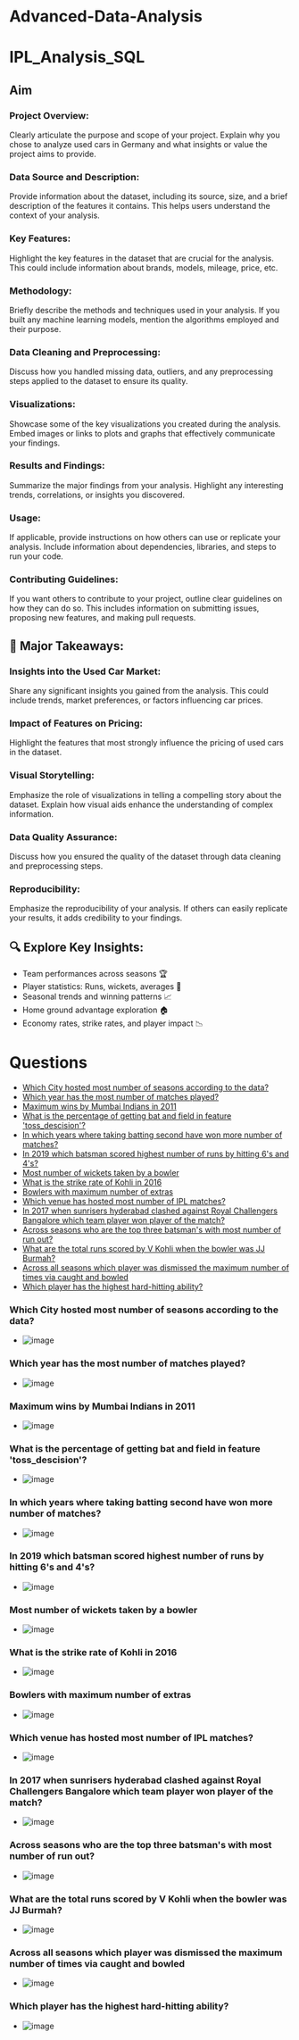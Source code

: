 # Advanced-Data-Analysis

# IPL_Analysis_SQL

## Aim
### Project Overview:
Clearly articulate the purpose and scope of your project. Explain why you chose to analyze used cars in Germany and what insights or value the project aims to provide.

### Data Source and Description: 
Provide information about the dataset, including its source, size, and a brief description of the features it contains. This helps users understand the context of your analysis.

### Key Features: 
Highlight the key features in the dataset that are crucial for the analysis. This could include information about brands, models, mileage, price, etc.

### Methodology: 
Briefly describe the methods and techniques used in your analysis. If you built any machine learning models, mention the algorithms employed and their purpose.
 
### Data Cleaning and Preprocessing: 
Discuss how you handled missing data, outliers, and any preprocessing steps applied to the dataset to ensure its quality.

### Visualizations: 
Showcase some of the key visualizations you created during the analysis. Embed images or links to plots and graphs that effectively communicate your findings.

### Results and Findings: 
Summarize the major findings from your analysis. Highlight any interesting trends, correlations, or insights you discovered.

### Usage: 
If applicable, provide instructions on how others can use or replicate your analysis. Include information about dependencies, libraries, and steps to run your code.

### Contributing Guidelines: 
If you want others to contribute to your project, outline clear guidelines on how they can do so. This includes information on submitting issues, proposing new features, and making pull requests.

## 🚀 Major Takeaways:

### Insights into the Used Car Market: 
Share any significant insights you gained from the analysis. This could include trends, market preferences, or factors influencing car prices.

### Impact of Features on Pricing: 
Highlight the features that most strongly influence the pricing of used cars in the dataset.

### Visual Storytelling: 
Emphasize the role of visualizations in telling a compelling story about the dataset. Explain how visual aids enhance the understanding of complex information.

### Data Quality Assurance: 
Discuss how you ensured the quality of the dataset through data cleaning and preprocessing steps.

### Reproducibility: 
Emphasize the reproducibility of your analysis. If others can easily replicate your results, it adds credibility to your findings.

## 🔍 Explore Key Insights:

- Team performances across seasons 🏆
- Player statistics: Runs, wickets, averages 🏏
- Seasonal trends and winning patterns 📈
- Home ground advantage exploration 🏠
- Economy rates, strike rates, and player impact 📉
# Questions
- [Which City hosted most number of seasons according to the data?](#one)
- [Which year has the most number of matches played?](#two)
- [Maximum wins by Mumbai Indians in 2011](#three)
- [What is the percentage of getting bat and field in feature 'toss_descision'?](#four)
- [In which years where taking batting second have won more number of matches?](#five)
- [In 2019 which batsman scored highest number of runs by hitting 6's and 4's?](#six)
- [Most number of wickets taken by a bowler](#seven)
- [What is the strike rate of Kohli in 2016](#eight)
- [Bowlers with maximum number of extras](#nine)
- [Which venue has hosted most number of IPL matches?](#ten)
- [In 2017 when sunrisers hyderabad clashed against Royal Challengers Bangalore which team player won player of the match?](#eleven)
- [Across seasons who are the top three batsman's with most number of run out?](#twelve)
- [What are the total runs scored by V Kohli when the bowler was JJ Burmah?](#thirteen)
- [Across all seasons which player was dismissed the maximum number of times via caught and bowled](#fourteen)
- [Which player has the highest hard-hitting ability?](#fifteen)


### Which City hosted most number of seasons according to the data? <a id='one'></a>
- ![image](https://github.com/sathishvanga/IPL_Analysis_SQL/assets/92833519/1fc42169-414e-4a69-9b1c-a8e80d708542)


### <a id='two'>Which year has the most number of matches played?</a>
- ![image](https://github.com/sathishvanga/IPL_Analysis_SQL/assets/92833519/a67b03b0-0a3a-4238-80ee-636ee9cafc31)


### <a id='three'> Maximum wins by Mumbai Indians in 2011</a>
- ![image](https://github.com/sathishvanga/IPL_Analysis_SQL/assets/92833519/510ce2ea-2ba1-4865-9b72-af33390f5899)


### <a id='four'> What is the percentage of getting bat and field in feature 'toss_descision'?</a>
- ![image](https://github.com/sathishvanga/IPL_Analysis_SQL/assets/92833519/32237e1d-7d96-40f1-8b20-5f4f3bea92bf)


### <a id='five'> In which years where taking batting second have won more number of matches?</a>
- ![image](https://github.com/sathishvanga/IPL_Analysis_SQL/assets/92833519/9ae8a434-9f52-4e2f-a7ba-ff85d35e5140)


### <a id='six'> In 2019 which batsman scored highest number of runs by hitting 6's and 4's?</a>
- ![image](https://github.com/sathishvanga/IPL_Analysis_SQL/assets/92833519/c17f9a22-7030-473d-b3b8-3cea8acf3eee)


### <a id='seven'> Most number of wickets taken by a bowler</a>
- ![image](https://github.com/sathishvanga/IPL_Analysis_SQL/assets/92833519/de627fdd-b5a3-43ca-9119-f70cec47500b)


### <a id='eight'> What is the strike rate of Kohli in 2016</a>
- ![image](https://github.com/sathishvanga/IPL_Analysis_SQL/assets/92833519/28da4098-7893-4c4c-85e9-b2f28b7179c7)

### <a id='nine'> Bowlers with maximum number of extras</a>
- ![image](https://github.com/sathishvanga/IPL_Analysis_SQL/assets/92833519/d85dd9ff-67b7-45a0-9465-cca8f57c454b)

### <a id='ten'> Which venue has hosted most number of IPL matches?</a>
- ![image](https://github.com/sathishvanga/IPL_Analysis_SQL/assets/92833519/6f5378ad-f637-4bf8-b03a-8406f0f3eee5)

### <a id='eleven'> In 2017 when sunrisers hyderabad clashed against Royal Challengers Bangalore which team player won player of the match?</a>
- ![image](https://github.com/sathishvanga/IPL_Analysis_SQL/assets/92833519/07be7458-98cf-4ec0-90bc-e7385ca3cc21)


### <a id='twelve'> Across seasons who are the top three batsman's with most number of run out?</a>
- ![image](https://github.com/sathishvanga/IPL_Analysis_SQL/assets/92833519/2d3897db-549a-4866-811a-ef5495c4604c)

### <a id='thirteen'> What are the total runs scored by V Kohli when the bowler was JJ Burmah?</a>
- ![image](https://github.com/sathishvanga/IPL_Analysis_SQL/assets/92833519/ca32a382-882b-4aee-93dd-305d948d62e0)

### <a id='fourteen'> Across all seasons which player was dismissed the maximum number of times via caught and bowled</a>
- ![image](https://github.com/sathishvanga/IPL_Analysis_SQL/assets/92833519/4023a770-ba0b-4845-9e28-75c14541fcf3)


### <a id='fifteen'> Which player has the highest hard-hitting ability? </a> 
- ![image](https://github.com/sathishvanga/IPL_Analysis_SQL/assets/92833519/78add728-a216-4fe8-a473-7469213e8773)
